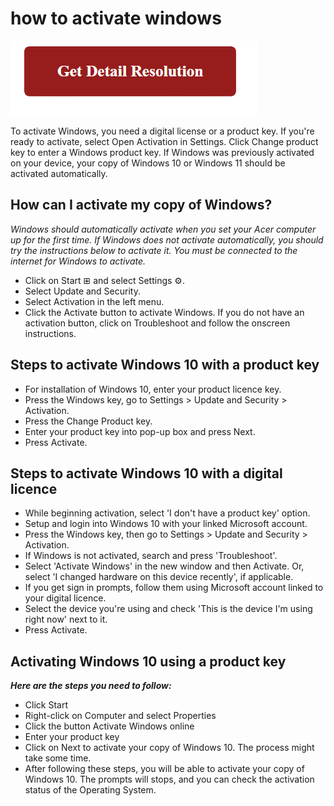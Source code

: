 # how to activate windows

[![how to activate windows](gett-detail.png)](https://github.com/techjunk0ie/how.to.activate.windows/)

To activate Windows, you need a digital license or a product key. If you're ready to activate, select Open Activation in Settings. Click Change product key to enter a Windows product key. If Windows was previously activated on your device, your copy of Windows 10 or Windows 11 should be activated automatically.

## How can I activate my copy of Windows?

_Windows should automatically activate when you set your Acer computer up for the first time. If Windows does not activate automatically, you should try the instructions below to activate it. You must be connected to the internet for Windows to activate._

* Click on Start ⊞ and select Settings ⚙.
* Select Update and Security.
* Select Activation in the left menu.
* Click the Activate button to activate Windows. If you do not have an activation button, click on Troubleshoot and follow the onscreen instructions.

## Steps to activate Windows 10 with a product key

* For installation of Windows 10, enter your product licence key.
* Press the Windows key, go to Settings > Update and Security > Activation.
* Press the Change Product key.
* Enter your product key into pop-up box and press Next.
* Press Activate.

## Steps to activate Windows 10 with a digital licence

* While beginning activation, select 'I don't have a product key' option.
* Setup and login into Windows 10 with your linked Microsoft account.
* Press the Windows key, then go to Settings > Update and Security > Activation.
* If Windows is not activated, search and press 'Troubleshoot'.
* Select 'Activate Windows' in the new window and then Activate. Or, select 'I changed hardware on this device recently', if applicable.
* If you get sign in prompts, follow them using Microsoft account linked to your digital licence.
* Select the device you're using and check 'This is the device I'm using right now' next to it.
* Press Activate.

## Activating Windows 10 using a product key

**_Here are the steps you need to follow:_**

* Click Start
* Right-click on Computer and select Properties
* Click the button Activate Windows online
* Enter your product key
* Click on Next to activate your copy of Windows 10. The process might take some time.
* After following these steps, you will be able to activate your copy of Windows 10. The prompts will stops, and you can check the activation status of the Operating System.
